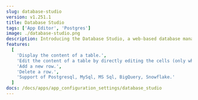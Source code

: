 ```yaml
---
slug: database-studio
version: v1.251.1
title: Database Studio
tags: ['App Editor', 'Postgres']
image: ./database-studio.png
description: Introducing the Database Studio, a web-based database management tool that leverages Ag Grid for table display and interaction. In apps, interaction with database content made easy; from a SQL resource, display, edit, add rows, delete rows ... and connect to other components.
features:
  [
    'Display the content of a table.',
    'Edit the content of a table by directly editing the cells (only when the cell is editable).',
    'Add a new row.',
    'Delete a row.',
    'Support of Postgresql, MySql, MS Sql, BigQuery, Snowflake.'
  ]
docs: /docs/apps/app_configuration_settings/database_studio
---
```

